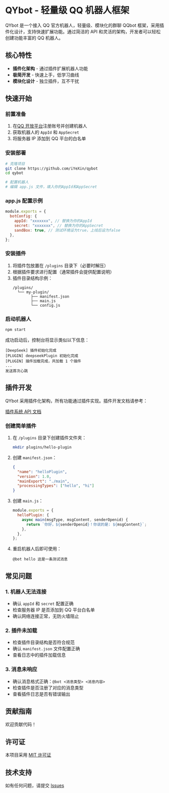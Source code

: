 # QYbot - 轻量级 QQ 机器人框架

QYbot 是一个接入 QQ 官方机器人，轻量级、模块化的群聊 QQbot 框架，采用插件化设计，支持快速扩展功能。通过简洁的 API 和灵活的架构，开发者可以轻松创建功能丰富的 QQ 机器人。

## 核心特性

- **插件化架构** - 通过插件扩展机器人功能
- **极简开发** - 快速上手，低学习曲线
- **模块化设计** - 独立插件，互不干扰

## 快速开始

### 前置准备

1. 在[QQ 开放平台](https://q.qq.com/)注册账号并创建机器人
2. 获取机器人的 `AppId` 和 `AppSecret`
3. 将服务器 IP 添加到 QQ 平台的白名单

### 安装部署

```bash
# 克隆项目
git clone https://github.com/iYeXin/qybot
cd qybot

# 配置机器人
# 编辑 app.js 文件，填入你的AppId和AppSecret
```

### app.js 配置示例

```javascript
module.exports = {
  botConfig: {
    appId: "xxxxxxx", // 替换为你的AppId
    secret: "xxxxxxx", // 替换为你的AppSecret
    sandBox: true, // 测试环境设为true，上线后设为false
  },
};
```

### 安装插件

1. 将插件包放置在 `/plugins` 目录下（必要时解压）
2. 根据插件要求进行配置（通常插件会提供配置说明）
3. 插件目录结构示例：
   ```
   /plugins/
     └── my-plugin/
           ├── manifest.json
           ├── main.js
           └── config.js
   ```

### 启动机器人

```bash
npm start
```

成功启动后，控制台将显示类似以下信息：

```
[DeepSeek] 插件初始化完成
[PLUGIN] deepseekPlugin 初始化完成
[PLUGIN] 插件加载完成，共加载 1 个插件
...
发送首次心跳
```

## 插件开发

QYbot 采用插件化架构，所有功能通过插件实现。插件开发文档请参考：

[插件系统 API 文档](./pluginsAPI.md)

### 创建简单插件

1. 在 `/plugins` 目录下创建插件文件夹：

   ```bash
   mkdir plugins/hello-plugin
   ```

2. 创建 `manifest.json`：

   ```json
   {
     "name": "helloPlugin",
     "version": 1.0,
     "mainExport": "./main",
     "processingTypes": ["hello", "hi"]
   }
   ```

3. 创建 `main.js`：

   ```javascript
   module.exports = {
     helloPlugin: {
       async main(msgType, msgContent, senderOpenid) {
         return `你好，${senderOpenid}！你说的是: ${msgContent}`;
       },
     },
   };
   ```

4. 重启机器人后即可使用：
   ```
   @bot hello 这是一条测试消息
   ```

## 常见问题

### 1. 机器人无法连接

- 确认 `appId` 和 `secret` 配置正确
- 检查服务器 IP 是否添加到 QQ 平台白名单
- 确认网络连接正常，无防火墙阻止

### 2. 插件未加载

- 检查插件目录结构是否符合规范
- 确认 `manifest.json` 文件配置正确
- 查看日志中的插件加载信息

### 3. 消息未响应

- 确认消息格式正确：`@bot <消息类型> <消息内容>`
- 检查插件是否注册了对应的消息类型
- 查看插件日志是否有错误输出

## 贡献指南

欢迎贡献代码！

## 许可证

本项目采用 [MIT 许可证](LICENSE)

## 技术支持

如有任何问题，请提交 [Issues](https://github.com/iYeXin/qybot/issues)
